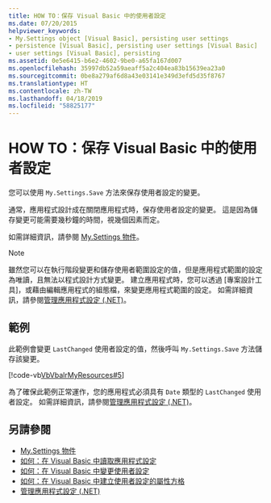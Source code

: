 ```yaml
---
title: HOW TO：保存 Visual Basic 中的使用者設定
ms.date: 07/20/2015
helpviewer_keywords:
- My.Settings object [Visual Basic], persisting user settings
- persistence [Visual Basic], persisting user settings [Visual Basic]
- user settings [Visual Basic], persisting
ms.assetid: 0e5e6415-b6e2-4602-9be0-a65fa167d007
ms.openlocfilehash: 35997db52a59aeaff5a2c404ea83b15639ea23a0
ms.sourcegitcommit: 0be8a279af6d8a43e03141e349d3efd5d35f8767
ms.translationtype: HT
ms.contentlocale: zh-TW
ms.lasthandoff: 04/18/2019
ms.locfileid: "58825177"
---
```

# <a name="how-to-persist-user-settings-in-visual-basic"></a>HOW TO：保存 Visual Basic 中的使用者設定
您可以使用 `My.Settings.Save` 方法來保存使用者設定的變更。  
  
 通常，應用程式設計成在關閉應用程式時，保存使用者設定的變更。 這是因為儲存變更可能需要幾秒鐘的時間，視幾個因素而定。  
  
 如需詳細資訊，請參閱 [My.Settings 物件](../../../../visual-basic/language-reference/objects/my-settings-object.md)。  
  
> [!NOTE]
>  雖然您可以在執行階段變更和儲存使用者範圍設定的值，但是應用程式範圍的設定為唯讀，且無法以程式設計方式變更。 建立應用程式時，您可以透過 [專案設計工具]，或藉由編輯應用程式的組態檔，來變更應用程式範圍的設定。 如需詳細資訊，請參閱[管理應用程式設定 (.NET)](/visualstudio/ide/managing-application-settings-dotnet)。  
  
## <a name="example"></a>範例  
 此範例會變更 `LastChanged` 使用者設定的值，然後呼叫 `My.Settings.Save` 方法儲存該變更。  
  
 [!code-vb[VbVbalrMyResources#5](~/samples/snippets/visualbasic/VS_Snippets_VBCSharp/VbVbalrMyResources/VB/Form1.vb#5)]  
  
 為了確保此範例正常運作，您的應用程式必須具有 `Date` 類型的 `LastChanged` 使用者設定。 如需詳細資訊，請參閱[管理應用程式設定 (.NET)](/visualstudio/ide/managing-application-settings-dotnet)。  
  
## <a name="see-also"></a>另請參閱

- [My.Settings 物件](../../../../visual-basic/language-reference/objects/my-settings-object.md)
- [如何：在 Visual Basic 中讀取應用程式設定](../../../../visual-basic/developing-apps/programming/app-settings/how-to-read-application-settings.md)
- [如何：在 Visual Basic 中變更使用者設定](../../../../visual-basic/developing-apps/programming/app-settings/how-to-change-user-settings.md)
- [如何：在 Visual Basic 中建立使用者設定的屬性方格](../../../../visual-basic/developing-apps/programming/app-settings/how-to-create-property-grids-for-user-settings.md)
- [管理應用程式設定 (.NET)](/visualstudio/ide/managing-application-settings-dotnet)
